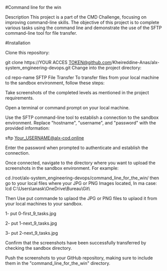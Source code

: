 #Command line for the win

Description
This project is a part of the CMD Challenge, focusing on improving command-line skills. The objective of this project is to complete various tasks using the command line and demonstrate the use of the SFTP command-line tool for file transfer.

#Installation

Clone this repository:

git clone https://YOUR ACCES TOKEN@github.com/Kheireddine-Anas/alx-system_engineering-devops.git
Change into the project directory:

cd repo-name
SFTP File Transfer
To transfer files from your local machine to the sandbox environment, follow these steps:

Take screenshots of the completed levels as mentioned in the project requirements.

Open a terminal or command prompt on your local machine.

Use the SFTP command-line tool to establish a connection to the sandbox environment. Replace "hostname", "username", and "password" with the provided information:

sftp Your_USERNAME@alx-cod.online

Enter the password when prompted to authenticate and establish the connection.

Once connected, navigate to the directory where you want to upload the screenshots in the sandbox environment. For example:


cd /root/alx-system_engineering-devops/command_line_for_the_win/
then go to your local files where your JPG or PNG Images located, In ma case:
lcd C:\Users\anask\OneDrive\Bureau\Git\

Then Use put commande to uplaod the JPG or PNG files to uplaod it from your local machines to your sandbox.

1- put 0-first_9_tasks.jpg

2- put 1-next_9_tasks.jpg

3- put 2-next_9_tasks.jpg

Confirm that the screenshots have been successfully transferred by checking the sandbox directory.

Push the screenshots to your GitHub repository, making sure to include them in the "command_line_for_the_win" directory.
